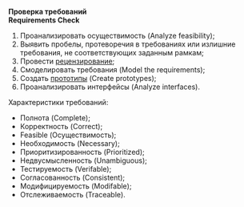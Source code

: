 **Проверка требований** <br>
**Requirements Check**

1. Проанализировать осуществимость (Analyze feasibility);
1. Выявить пробелы, протеворечия в требованиях или излишние требования, не соответствующих заданным рамкам;
1. Провести [рецензирование](/words/review.md);
1. Смоделировать требования (Model the requirements);
1. Создать [прототипы](/words/prototype.md) (Create prototypes);
1. Проанализировать интерфейсы (Analyze interfaces).

Характеристики требований:
- Полнота (Complete);
- Корректность (Correct);
- Feasible (Осуществимость);
- Необходимость (Necessary);
- Приоритизированность (Prioritized);
- Недвусмысленность (Unambiguous);
- Тестируемость (Verifable);
- Согласованность (Consistent);
- Модифицируемость (Modifable);
- Отслеживаемость (Traceable).